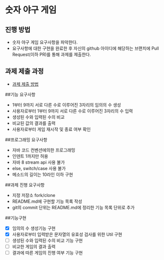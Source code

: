 # 숫자 야구 게임
## 진행 방법
* 숫자 야구 게임 요구사항을 파악한다.
* 요구사항에 대한 구현을 완료한 후 자신의 github 아이디에 해당하는 브랜치에 Pull Request(이하 PR)를 통해 과제를 제출한다.

## 과제 제출 과정
* [과제 제출 방법](https://github.com/next-step/nextstep-docs/tree/master/precourse)

##기능 요구사항
* 1부터 9까지 서로 다른 수로 이루어진 3자리의 임의의 수 생성
* 사용자로부터 1부터 9까지 서로 다른 수로 이루어진 3자리의 수 입력
* 생성된 수와 입력된 수의 비교
* 비교된 값의 결과를 출력
* 사용자로부터 게임 재시작 및 종료 여부 확인

##프로그래밍 요구사항
* 자바 코드 컨벤션에의한 프로그래밍
* 인덴트 1까지만 허용
* 자바 8 stream api 사용 불가
* else, switch/case 사용 불가
* 메소드의 길이는 10라인 이하 구현

##과제 진행 요구사항
* 지정 저장소 fork/clone
* README.md에 구현할 기능 목록 작성
* git의 commit 단위는 README.md에 정리한 기능 목록 단위로 추가

##기능구현

- [X] 임의의 수 생성기능 구현
- [X] 사용자로부터 입력받은 문자열의 유효성 검사를 위한 Util 구현
- [ ] 생성된 수와 입력된 수의 비교 기능 구현
- [ ] 비교한 게임의 결과 출력
- [ ] 결과에 따른 게임의 진행 여부 기능 구현
